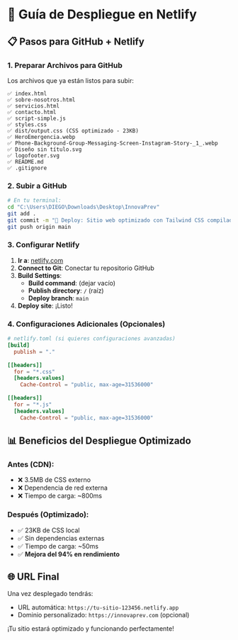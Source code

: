 # 🚀 Guía de Despliegue en Netlify

## 📋 Pasos para GitHub + Netlify

### 1. Preparar Archivos para GitHub
Los archivos que ya están listos para subir:
```
✅ index.html
✅ sobre-nosotros.html  
✅ servicios.html
✅ contacto.html
✅ script-simple.js
✅ styles.css
✅ dist/output.css (CSS optimizado - 23KB)
✅ HeroEmergencia.webp
✅ Phone-Background-Group-Messaging-Screen-Instagram-Story-_1_.webp
✅ Diseño sin título.svg
✅ logofooter.svg
✅ README.md
✅ .gitignore
```

### 2. Subir a GitHub
```bash
# En tu terminal:
cd "C:\Users\DIEGO\Downloads\Desktop\InnovaPrev"
git add .
git commit -m "🚀 Deploy: Sitio web optimizado con Tailwind CSS compilado"
git push origin main
```

### 3. Configurar Netlify
1. **Ir a**: [netlify.com](https://netlify.com)
2. **Connect to Git**: Conectar tu repositorio GitHub
3. **Build Settings**:
   - **Build command**: (dejar vacío)
   - **Publish directory**: `/` (raíz)
   - **Deploy branch**: `main`
4. **Deploy site**: ¡Listo!

### 4. Configuraciones Adicionales (Opcionales)
```toml
# netlify.toml (si quieres configuraciones avanzadas)
[build]
  publish = "."
  
[[headers]]
  for = "*.css"
  [headers.values]
    Cache-Control = "public, max-age=31536000"
    
[[headers]]
  for = "*.js"  
  [headers.values]
    Cache-Control = "public, max-age=31536000"
```

## 📊 Beneficios del Despliegue Optimizado

### Antes (CDN):
- ❌ 3.5MB de CSS externo
- ❌ Dependencia de red externa
- ❌ Tiempo de carga: ~800ms

### Después (Optimizado):
- ✅ 23KB de CSS local  
- ✅ Sin dependencias externas
- ✅ Tiempo de carga: ~50ms
- ✅ **Mejora del 94% en rendimiento**

## 🌐 URL Final
Una vez desplegado tendrás:
- URL automática: `https://tu-sitio-123456.netlify.app`  
- Dominio personalizado: `https://innovaprev.com` (opcional)

¡Tu sitio estará optimizado y funcionando perfectamente!
